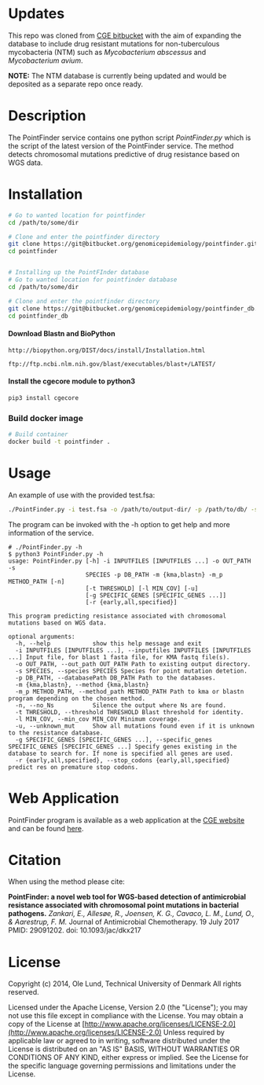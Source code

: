 # Updates

This repo was cloned from [CGE bitbucket](https://bitbucket.org/genomicepidemiology/workspace/projects/CGE) with the aim of expanding the database to include drug resistant mutations for non-tuberculous mycobacteria (NTM) such as *Mycobacterium abscessus* and *Mycobacterium avium*.

**NOTE:** The NTM database is currently being updated and would be deposited as a separate repo once ready.

# Description

The PointFinder service contains one python script *PointFinder.py* which is the script of the latest version of the PointFinder service. The method detects chromosomal mutations predictive of drug resistance based on WGS data.

# Installation

```bash
# Go to wanted location for pointfinder
cd /path/to/some/dir

# Clone and enter the pointfinder directory
git clone https://git@bitbucket.org/genomicepidemiology/pointfinder.git
cd pointfinder


# Installing up the PointFInder database
# Go to wanted location for pointfinder database
cd /path/to/some/dir

# Clone and enter the pointfinder directory
git clone https://git@bitbucket.org/genomicepidemiology/pointfinder_db.git
cd pointfinder_db

```

#### Download Blastn and BioPython
```url
http://biopython.org/DIST/docs/install/Installation.html
```
```url
ftp://ftp.ncbi.nlm.nih.gov/blast/executables/blast+/LATEST/
```
#### Install the cgecore module to python3
```bash
pip3 install cgecore
```

### Build docker image
```bash
# Build container
docker build -t pointfinder .
```

# Usage
An example of use with the provided test.fsa: 
```bash
./PointFinder.py -i test.fsa -o /path/to/output-dir/ -p /path/to/db/ -s escherichia_coli -m blastn -m_p /path/to/blastn
```

The program can be invoked with the -h option to get help and more information of the service.

```
# ./PointFinder.py -h
$ python3 PointFinder.py -h
usage: PointFinder.py [-h] -i INPUTFILES [INPUTFILES ...] -o OUT_PATH -s
                      SPECIES -p DB_PATH -m {kma,blastn} -m_p METHOD_PATH [-n]
                      [-t THRESHOLD] [-l MIN_COV] [-u]
                      [-g SPECIFIC_GENES [SPECIFIC_GENES ...]]
                      [-r {early,all,specified}]

This program predicting resistance associated with chromosomal mutations based on WGS data.

optional arguments:
  -h, --help            show this help message and exit
  -i INPUTFILES [INPUTFILES ...], --inputfiles INPUTFILES [INPUTFILES ...] Input file, for blast 1 fasta file, for KMA fastq file(s).
  -o OUT_PATH, --out_path OUT_PATH Path to existing output directory.
  -s SPECIES, --species SPECIES Species for point mutation detetion.
  -p DB_PATH, --databasePath DB_PATH Path to the databases.
  -m {kma,blastn}, --method {kma,blastn}
  -m_p METHOD_PATH, --method_path METHOD_PATH Path to kma or blastn program depending on the chosen method.
  -n, --no_Ns           Silence the output where Ns are found.
  -t THRESHOLD, --threshold THRESHOLD Blast threshold for identity.
  -l MIN_COV, --min_cov MIN_COV Minimum coverage.
  -u, --unknown_mut     Show all mutations found even if it is unknown to the resistance database.
  -g SPECIFIC_GENES [SPECIFIC_GENES ...], --specific_genes SPECIFIC_GENES [SPECIFIC_GENES ...] Specify genes existing in the database to search for. If none is specified all genes are used.
  -r {early,all,specified}, --stop_codons {early,all,specified} predict res on premature stop codons.
```


# Web Application

PointFinder program is available as a web application at the [CGE website](http://www.genomicepidemiology.org/) and can be found [here](https://cge.cbs.dtu.dk/services/ResFinder/).


# Citation

When using the method please cite:

**PointFinder: a novel web tool for WGS-based detection of antimicrobial resistance associated with chromosomal point mutations in bacterial pathogens.**
*Zankari, E., Allesøe, R., Joensen, K. G., Cavaco, L. M., Lund, O., & Aarestrup, F. M.*
Journal of Antimicrobial Chemotherapy. 19 July 2017
PMID: 29091202. doi: 10.1093/jac/dkx217

# License

Copyright (c) 2014, Ole Lund, Technical University of Denmark All rights reserved.

Licensed under the Apache License, Version 2.0 (the "License"); you may not use this file except in compliance with the License. You may obtain a copy of the License at [http://www.apache.org/licenses/LICENSE-2.0](http://www.apache.org/licenses/LICENSE-2.0) Unless required by applicable law or agreed to in writing, software distributed under the License is distributed on an "AS IS" BASIS, WITHOUT WARRANTIES OR CONDITIONS OF ANY KIND, either express or implied. See the License for the specific language governing permissions and limitations under the License.
